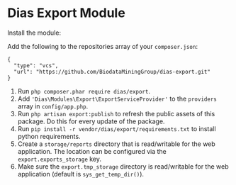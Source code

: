 # Dias Export Module

Install the module:

Add the following to the repositories array of your `composer.json`:
```
{
  "type": "vcs",
  "url": "https://github.com/BiodataMiningGroup/dias-export.git"
}
```

1. Run `php composer.phar require dias/export`.
2. Add `'Dias\Modules\Export\ExportServiceProvider'` to the `providers` array in `config/app.php`.
3. Run `php artisan export:publish` to refresh the public assets of this package. Do this for every update of the package.
4. Run `pip install -r vendor/dias/export/requirements.txt` to install python requirements.
5. Create a `storage/reports` directory that is read/writable for the web application. The location can be configured via the `export.exports_storage` key.
6. Make sure the `export.tmp_storage` directory is read/writable for the web application (default is `sys_get_temp_dir()`).
